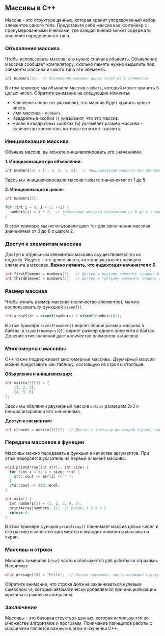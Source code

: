 ## Массивы в C++

Массив - это структура данных, которая хранит упорядоченный набор элементов одного типа. Представьте себе массив как контейнер с пронумерованными ячейками, где каждая ячейка может содержать значение определенного типа. 

### Объявление массива

Чтобы использовать массив, его нужно сначала объявить. Объявление массива сообщает компилятору, сколько памяти нужно выделить под элементы массива и какого типа эти элементы.

```c++
int numbers[5];  // Объявление массива целых чисел из 5 элементов
```

В этом примере мы объявили массив `numbers`, который может хранить 5 целых чисел. Обратите внимание на следующие моменты:

* Ключевое слово `int` указывает, что массив будет хранить целые числа.
* Имя массива - `numbers`.
* Квадратные скобки `[]` указывают, что это массив.
* Число в квадратных скобках (5) указывает размер массива - количество элементов, которые он может хранить.

### Инициализация массива

Объявив массив, вы можете инициализировать его значениями. 

**1. Инициализация при объявлении:**

```c++
int numbers[5] = {1, 2, 3, 4, 5};  // Инициализация массива при объявлении
```

Здесь мы инициализировали массив `numbers` значениями от 1 до 5.

**2. Инициализация в цикле:**

```c++
int numbers[5];

for (int i = 0; i < 5; ++i) {
  numbers[i] = i * 2;  // Заполнение массива значениями от 0 до 8 с шагом 2
}
```

В этом примере мы использовали цикл `for` для заполнения массива значениями от 0 до 8 с шагом 2.

### Доступ к элементам массива

Доступ к отдельным элементам массива осуществляется по их индексу. Индекс - это целое число, которое указывает позицию элемента в массиве. **Важно помнить, что индексация начинается с 0.**

```c++
int firstElement = numbers[0];  // Доступ к первому элементу (индекс 0)
int thirdElement = numbers[2];  // Доступ к третьему элементу (индекс 2)
```

### Размер массива

Чтобы узнать размер массива (количество элементов), можно воспользоваться функцией `sizeof()`.

```c++
int arraySize = sizeof(numbers) / sizeof(numbers[0]);
```

В этом примере `sizeof(numbers)` вернет общий размер массива в байтах, а `sizeof(numbers[0])` вернет размер одного элемента в байтах. Деление этих значений даст количество элементов в массиве.

### Многомерные массивы

C++ также поддерживает многомерные массивы. Двумерный массив можно представить как таблицу, состоящую из строк и столбцов.

**Объявление и инициализация:**

```c++
int matrix[2][3] = { 
    {1, 2, 3}, 
    {4, 5, 6} 
};
```

Здесь мы объявили двумерный массив `matrix` размером 2x3 и инициализировали его значениями.

**Доступ к элементам:**

```c++
int element = matrix[1][2];  // Доступ к элементу во второй строке, третьем столбце
```

### Передача массивов в функции

Массивы можно передавать в функции в качестве аргументов. При этом передается указатель на первый элемент массива.

```c++
void printArray(int arr[], int size) {
  for (int i = 0; i < size; ++i) {
    std::cout << arr[i] << " ";
  }
  std::cout << std::endl;
}

int main() {
  int numbers[5] = {1, 2, 3, 4, 5};
  printArray(numbers, 5);  // Вывод: 1 2 3 4 5
  return 0;
}
```

В этом примере функция `printArray()` принимает массив целых чисел и его размер в качестве аргументов и выводит элементы массива на экран.

### Массивы и строки

Массивы символов (`char`) часто используются для работы со строками. Например:

```c++
char message[10] = "Hello";  // Массив символов, представляющий строку "Hello"
```

Обратите внимание, что строка должна заканчиваться нулевым символом `\0`, который автоматически добавляется при инициализации массива строковым литералом.

### Заключение

Массивы - это базовая структура данных, которая используется во множестве алгоритмов и программ.  Понимание принципов работы с массивами является важным шагом в изучении C++. 
